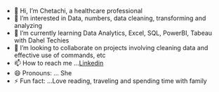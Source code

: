 - 👋 Hi, I’m Chetachi, a healthcare professional
- 👀 I’m interested in Data, numbers, data cleaning, transforming and analyzing
- 🌱 I’m currently learning Data Analytics, Excel, SQL, PowerBI, Tabeau with Dahel Techies
- 💞️ I’m looking to collaborate on projects involving cleaning data and effective use of commands, etc
- 📫 How to reach me ...[Linkedin](https://www.linkedin.com/in/chetachi-oruche-146061321/)
- 😄 Pronouns: ... She
- ⚡ Fun fact: ...Love reading, traveling and spending time with family

<!---
AdaDede/AdaDede is a ✨ special ✨ repository because its `README.md` (this file) appears on your GitHub profile.
You can click the Preview link to take a look at your changes.
--->
